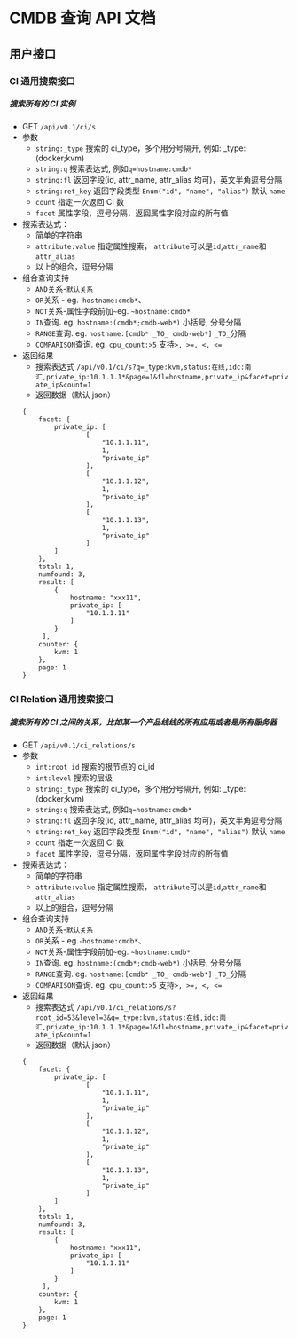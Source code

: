 # CMDB 查询 API 文档

## 用户接口

### CI 通用搜索接口

##### 搜索所有的 CI 实例

- GET `/api/v0.1/ci/s`
- 参数
  - `string:_type` 搜索的 ci_type，多个用分号隔开, 例如: \_type:(docker;kvm)
  - `string:q` 搜索表达式, 例如`q=hostname:cmdb*`
  - `string:fl` 返回字段(id, attr_name, attr_alias 均可)，英文半角逗号分隔
  - `string:ret_key` 返回字段类型 `Enum("id", "name", "alias")` 默认 `name`
  - `count` 指定一次返回 CI 数
  - `facet` 属性字段，逗号分隔，返回属性字段对应的所有值
- 搜索表达式：
  - 简单的字符串
  - `attribute:value` 指定属性搜索， `attribute`可以是`id`,`attr_name`和`attr_alias`
  - 以上的组合，逗号分隔
- 组合查询支持
  - `AND`关系-`默认关系`
  - `OR`关系 - eg.`-hostname:cmdb*`、
  - `NOT`关系-属性字段前加`~`eg. `~hostname:cmdb*`
  - `IN`查询. eg. `hostname:(cmdb*;cmdb-web*)` 小括号, 分号分隔
  - `RANGE`查询. eg. `hostname:[cmdb* _TO_ cmdb-web*]` `_TO_`分隔
  - `COMPARISON`查询. eg. `cpu_count:>5` 支持`>, >=, <, <=`
- 返回结果
  - 搜索表达式 `/api/v0.1/ci/s?q=_type:kvm,status:在线,idc:南汇,private_ip:10.1.1.1*&page=1&fl=hostname,private_ip&facet=private_ip&count=1`
  - 返回数据（默认 json）
  ```
  {
      facet: {
          private_ip: [
                  [
                      "10.1.1.11",
                      1,
                      "private_ip"
                  ],
                  [
                      "10.1.1.12",
                      1,
                      "private_ip"
                  ],
                  [
                      "10.1.1.13",
                      1,
                      "private_ip"
                  ]
          ]
      },
      total: 1,
      numfound: 3,
      result: [
          {
              hostname: "xxx11",
              private_ip: [
                  "10.1.1.11"
              ]
          }
       ],
      counter: {
          kvm: 1
      },
      page: 1
  }
  ```

### CI Relation 通用搜索接口

##### 搜索所有的 CI 之间的关系，比如某一个产品线线的所有应用或者是所有服务器

- GET `/api/v0.1/ci_relations/s`
- 参数
  - `int:root_id` 搜索的根节点的 ci_id
  - `int:level` 搜索的层级
  - `string:_type` 搜索的 ci_type，多个用分号隔开, 例如: \_type:(docker;kvm)
  - `string:q` 搜索表达式, 例如`q=hostname:cmdb*`
  - `string:fl` 返回字段(id, attr_name, attr_alias 均可)，英文半角逗号分隔
  - `string:ret_key` 返回字段类型 `Enum("id", "name", "alias")` 默认 `name`
  - `count` 指定一次返回 CI 数
  - `facet` 属性字段，逗号分隔，返回属性字段对应的所有值
- 搜索表达式：
  - 简单的字符串
  - `attribute:value` 指定属性搜索， `attribute`可以是`id`,`attr_name`和`attr_alias`
  - 以上的组合，逗号分隔
- 组合查询支持
  - `AND`关系-`默认关系`
  - `OR`关系 - eg.`-hostname:cmdb*`、
  - `NOT`关系-属性字段前加`~`eg. `~hostname:cmdb*`
  - `IN`查询. eg. `hostname:(cmdb*;cmdb-web*)` 小括号, 分号分隔
  - `RANGE`查询. eg. `hostname:[cmdb* _TO_ cmdb-web*]` `_TO_`分隔
  - `COMPARISON`查询. eg. `cpu_count:>5` 支持`>, >=, <, <=`
- 返回结果
  - 搜索表达式 `/api/v0.1/ci_relations/s?root_id=53&level=3&q=_type:kvm,status:在线,idc:南汇,private_ip:10.1.1.1*&page=1&fl=hostname,private_ip&facet=private_ip&count=1`
  - 返回数据（默认 json）
  ```
  {
      facet: {
          private_ip: [
                  [
                      "10.1.1.11",
                      1,
                      "private_ip"
                  ],
                  [
                      "10.1.1.12",
                      1,
                      "private_ip"
                  ],
                  [
                      "10.1.1.13",
                      1,
                      "private_ip"
                  ]
          ]
      },
      total: 1,
      numfound: 3,
      result: [
          {
              hostname: "xxx11",
              private_ip: [
                  "10.1.1.11"
              ]
          }
       ],
      counter: {
          kvm: 1
      },
      page: 1
  }
  ```
